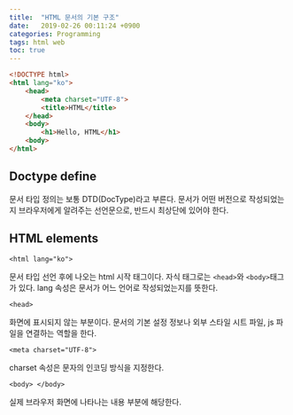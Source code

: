 ```yaml
---
title:  "HTML 문서의 기본 구조"
date:   2019-02-26 00:11:24 +0900
categories: Programming
tags: html web
toc: true
---
```


```html
<!DOCTYPE html>
<html lang="ko">
	<head>
		<meta charset="UTF-8">
		<title>HTML</title>
	</head>
	<body>
		<h1>Hello, HTML</h1>
	<body>
</html>
```

## Doctype define

> <!DOCTYPE html>

문서 타입 정의는 보통 DTD(DocType)라고 부른다.
문서가 어떤 버전으로 작성되었는지 브라우저에게 알려주는 선언문으로, 반드시 최상단에 있어야 한다.

## HTML elements

```
<html lang="ko">
```

문서 타입 선언 후에 나오는 html 시작 태그이다. 자식 태그로는 `<head>`와 `<body>`태그가 있다. 
lang 속성은 문서가 어느 언어로 작성되었는지를 뜻한다.

```
<head>
```

화면에 표시되지 않는 부분이다. 문서의 기본 설정 정보나 외부 스타일 시트 파일, js 파일을 연결하는 역할을 한다.

```
<meta charset="UTF-8">
```

charset 속성은 문자의 인코딩 방식을 지정한다.

```
<body> </body>
```

실제 브라우저 화면에 나타나는 내용 부분에 해당한다.
